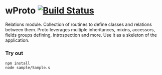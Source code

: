 # wProto [![Build Status](https://travis-ci.org/Wandalen/wProto.svg?branch=master)](https://travis-ci.org/Wandalen/wProto)

Relations module. Collection of routines to define classes and relations between them. Proto leverages multiple inheritances, mixins, accessors, fields groups defining, introspection and more. Use it as a skeleton of the application.

### Try out
```
npm install
node sample/Sample.s
```


























































